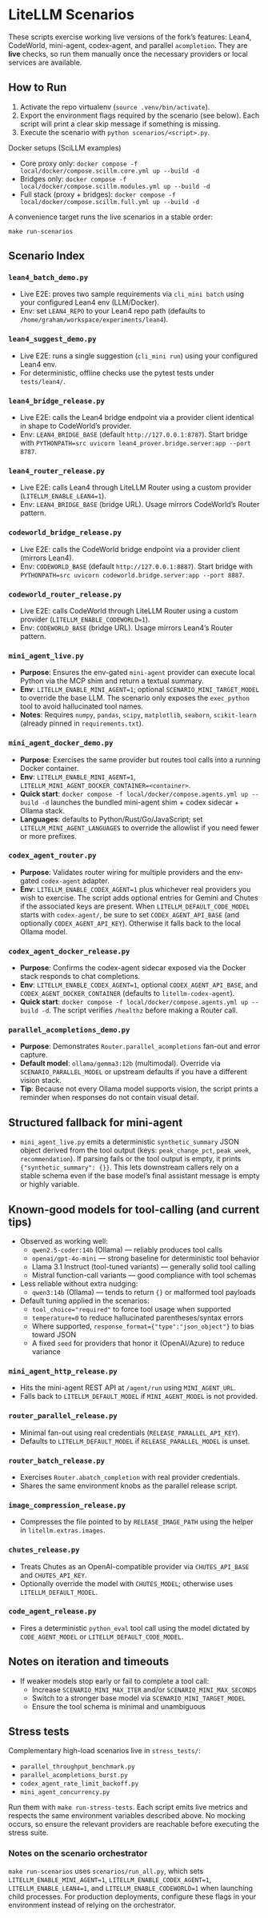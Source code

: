 # LiteLLM Scenarios

These scripts exercise working live versions of the fork’s features: Lean4,
CodeWorld, mini-agent, codex-agent, and parallel `acompletion`. They are **live** checks, so run them
manually once the necessary providers or local services are available.

## How to Run

1. Activate the repo virtualenv (`source .venv/bin/activate`).
2. Export the environment flags required by the scenario (see below). Each
   script will print a clear skip message if something is missing.
3. Execute the scenario with `python scenarios/<script>.py`.

Docker setups (SciLLM examples)
- Core proxy only: `docker compose -f local/docker/compose.scillm.core.yml up --build -d`
- Bridges only: `docker compose -f local/docker/compose.scillm.modules.yml up --build -d`
- Full stack (proxy + bridges): `docker compose -f local/docker/compose.scillm.full.yml up --build -d`

A convenience target runs the live scenarios in a stable order:

```
make run-scenarios
```

## Scenario Index

### `lean4_batch_demo.py`

- Live E2E: proves two sample requirements via `cli_mini batch` using your configured Lean4 env (LLM/Docker).
- Env: set `LEAN4_REPO` to your Lean4 repo path (defaults to `/home/graham/workspace/experiments/lean4`).

### `lean4_suggest_demo.py`

- Live E2E: runs a single suggestion (`cli_mini run`) using your configured Lean4 env.
- For deterministic, offline checks use the pytest tests under `tests/lean4/`.

### `lean4_bridge_release.py`

- Live E2E: calls the Lean4 bridge endpoint via a provider client identical in shape to CodeWorld’s provider.
- Env: `LEAN4_BRIDGE_BASE` (default `http://127.0.0.1:8787`). Start bridge with `PYTHONPATH=src uvicorn lean4_prover.bridge.server:app --port 8787`.

### `lean4_router_release.py`

- Live E2E: calls Lean4 through LiteLLM Router using a custom provider (`LITELLM_ENABLE_LEAN4=1`).
- Env: `LEAN4_BRIDGE_BASE` (bridge URL). Usage mirrors CodeWorld’s Router pattern.

### `codeworld_bridge_release.py`

- Live E2E: calls the CodeWorld bridge endpoint via a provider client (mirrors Lean4).
- Env: `CODEWORLD_BASE` (default `http://127.0.0.1:8887`). Start bridge with `PYTHONPATH=src uvicorn codeworld.bridge.server:app --port 8887`.

### `codeworld_router_release.py`

- Live E2E: calls CodeWorld through LiteLLM Router using a custom provider (`LITELLM_ENABLE_CODEWORLD=1`).
- Env: `CODEWORLD_BASE` (bridge URL). Usage mirrors Lean4’s Router pattern.

### `mini_agent_live.py`

- **Purpose**: Ensures the env-gated `mini-agent` provider can execute local
  Python via the MCP shim and return a textual summary.
- **Env**: `LITELLM_ENABLE_MINI_AGENT=1`; optional `SCENARIO_MINI_TARGET_MODEL`
  to override the base LLM. The scenario only exposes the `exec_python` tool to
  avoid hallucinated tool names.
- **Notes**: Requires `numpy`, `pandas`, `scipy`, `matplotlib`, `seaborn`,
  `scikit-learn` (already pinned in `requirements.txt`).

### `mini_agent_docker_demo.py`

- **Purpose**: Exercises the same provider but routes tool calls into a running
  Docker container.
- **Env**: `LITELLM_ENABLE_MINI_AGENT=1`,
  `LITELLM_MINI_AGENT_DOCKER_CONTAINER=<container>`.
- **Quick start**: `docker compose -f local/docker/compose.agents.yml up --build -d`
  launches the bundled mini-agent shim + codex sidecar + Ollama stack.
- **Languages**: defaults to Python/Rust/Go/JavaScript; set `LITELLM_MINI_AGENT_LANGUAGES`
  to override the allowlist if you need fewer or more prefixes.

### `codex_agent_router.py`

- **Purpose**: Validates router wiring for multiple providers and the
  env-gated `codex-agent` adapter.
- **Env**: `LITELLM_ENABLE_CODEX_AGENT=1` plus whichever real providers you wish
  to exercise. The script adds optional entries for Gemini and Chutes if the
  associated keys are present. When `LITELLM_DEFAULT_CODE_MODEL` starts with
  `codex-agent/`, be sure to set `CODEX_AGENT_API_BASE` (and optionally
  `CODEX_AGENT_API_KEY`). Otherwise it falls back to the local Ollama model.

### `codex_agent_docker_release.py`

- **Purpose**: Confirms the codex-agent sidecar exposed via the Docker stack responds to chat completions.
- **Env**: `LITELLM_ENABLE_CODEX_AGENT=1`, optional `CODEX_AGENT_API_BASE`, and
  `CODEX_AGENT_DOCKER_CONTAINER` (defaults to `litellm-codex-agent`).
- **Quick start**: `docker compose -f local/docker/compose.agents.yml up --build -d`.
  The script verifies `/healthz` before making a Router call.

### `parallel_acompletions_demo.py`

- **Purpose**: Demonstrates `Router.parallel_acompletions` fan-out and error
  capture.
- **Default model**: `ollama/gemma3:12b` (multimodal). Override via
  `SCENARIO_PARALLEL_MODEL` or upstream defaults if you have a different vision
  stack.
- **Tip**: Because not every Ollama model supports vision, the script prints a
  reminder when responses do not contain visual detail.

## Structured fallback for mini-agent

- `mini_agent_live.py` emits a deterministic `synthetic_summary` JSON object derived from
  the tool output (keys: `peak_change_pct`, `peak_week`, `recommendation`). If parsing
  fails or the tool output is empty, it prints `{"synthetic_summary": {}}`. This lets
  downstream callers rely on a stable schema even if the base model’s final assistant
  message is empty or highly variable.

## Known-good models for tool-calling (and current tips)

- Observed as working well:
  - `qwen2.5-coder:14b` (Ollama) — reliably produces tool calls
  - `openai/gpt-4o-mini` — strong baseline for deterministic tool behavior
  - Llama 3.1 Instruct (tool-tuned variants) — generally solid tool calling
  - Mistral function-call variants — good compliance with tool schemas
- Less reliable without extra nudging:
  - `qwen3:14b` (Ollama) — tends to return `{}` or malformed tool payloads
- Default tuning applied in the scenarios:
  - `tool_choice="required"` to force tool usage when supported
  - `temperature=0` to reduce hallucinated parentheses/syntax errors
  - Where supported, `response_format={"type":"json_object"}` to bias toward JSON
  - A fixed `seed` for providers that honor it (OpenAI/Azure) to reduce variance

### `mini_agent_http_release.py`

- Hits the mini-agent REST API at `/agent/run` using `MINI_AGENT_URL`.
- Falls back to `LITELLM_DEFAULT_MODEL` if `MINI_AGENT_MODEL` is not provided.

### `router_parallel_release.py`

- Minimal fan-out using real credentials (`RELEASE_PARALLEL_API_KEY`).
- Defaults to `LITELLM_DEFAULT_MODEL` if `RELEASE_PARALLEL_MODEL` is unset.

### `router_batch_release.py`

- Exercises `Router.abatch_completion` with real provider credentials.
- Shares the same environment knobs as the parallel release script.

### `image_compression_release.py`

- Compresses the file pointed to by `RELEASE_IMAGE_PATH` using the helper in
  `litellm.extras.images`.

### `chutes_release.py`

- Treats Chutes as an OpenAI-compatible provider via `CHUTES_API_BASE` and `CHUTES_API_KEY`.
- Optionally override the model with `CHUTES_MODEL`; otherwise uses
  `LITELLM_DEFAULT_MODEL`.

### `code_agent_release.py`

- Fires a deterministic `python_eval` tool call using the model dictated by
  `CODE_AGENT_MODEL` or `LITELLM_DEFAULT_CODE_MODEL`.

## Notes on iteration and timeouts

- If weaker models stop early or fail to complete a tool call:
  - Increase `SCENARIO_MINI_MAX_ITER` and/or `SCENARIO_MINI_MAX_SECONDS`
  - Switch to a stronger base model via `SCENARIO_MINI_TARGET_MODEL`
  - Ensure the tool schema is minimal and unambiguous

## Stress tests

Complementary high-load scenarios live in `stress_tests/`:

- `parallel_throughput_benchmark.py`
- `parallel_acompletions_burst.py`
- `codex_agent_rate_limit_backoff.py`
- `mini_agent_concurrency.py`

Run them with `make run-stress-tests`. Each script emits live metrics and
respects the same environment variables described above. No mocking occurs, so
ensure the relevant providers are reachable before executing the stress suite.

### Notes on the scenario orchestrator

`make run-scenarios` uses `scenarios/run_all.py`, which sets
`LITELLM_ENABLE_MINI_AGENT=1`, `LITELLM_ENABLE_CODEX_AGENT=1`,
`LITELLM_ENABLE_LEAN4=1`, and `LITELLM_ENABLE_CODEWORLD=1` when launching child
processes. For production deployments, configure these flags in your environment
instead of relying on the orchestrator.
